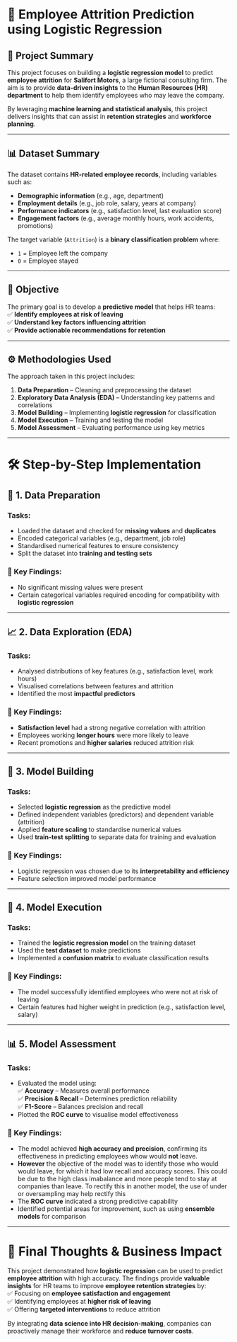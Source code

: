 # 📌 Employee Attrition Prediction using Logistic Regression  

## 📝 Project Summary  
This project focuses on building a **logistic regression model** to predict **employee attrition** for **Salifort Motors**, a large fictional consulting firm. The aim is to provide **data-driven insights** to the **Human Resources (HR) department** to help them identify employees who may leave the company.  

By leveraging **machine learning and statistical analysis**, this project delivers insights that can assist in **retention strategies** and **workforce planning**.  

---

## 📊 Dataset Summary  
The dataset contains **HR-related employee records**, including variables such as:  
- **Demographic information** (e.g., age, department)  
- **Employment details** (e.g., job role, salary, years at company)  
- **Performance indicators** (e.g., satisfaction level, last evaluation score)  
- **Engagement factors** (e.g., average monthly hours, work accidents, promotions)  

The target variable (`Attrition`) is a **binary classification problem** where:  
- `1` = Employee left the company  
- `0` = Employee stayed  

---

## 🎯 Objective  
The primary goal is to develop a **predictive model** that helps HR teams:  
✅ **Identify employees at risk of leaving**  
✅ **Understand key factors influencing attrition**  
✅ **Provide actionable recommendations for retention**  

---

## ⚙️ Methodologies Used  
The approach taken in this project includes:  
1. **Data Preparation** – Cleaning and preprocessing the dataset  
2. **Exploratory Data Analysis (EDA)** – Understanding key patterns and correlations  
3. **Model Building** – Implementing **logistic regression** for classification  
4. **Model Execution** – Training and testing the model  
5. **Model Assessment** – Evaluating performance using key metrics  

---

# 🛠 Step-by-Step Implementation  

## 🔹 1. Data Preparation  
### Tasks:  
- Loaded the dataset and checked for **missing values** and **duplicates**  
- Encoded categorical variables (e.g., department, job role)  
- Standardised numerical features to ensure consistency  
- Split the dataset into **training and testing sets**  

### 🔑 Key Findings:  
- No significant missing values were present  
- Certain categorical variables required encoding for compatibility with **logistic regression**  

---

## 📈 2. Data Exploration (EDA)  
### Tasks:  
- Analysed distributions of key features (e.g., satisfaction level, work hours)  
- Visualised correlations between features and attrition  
- Identified the most **impactful predictors**  

### 🔑 Key Findings:  
- **Satisfaction level** had a strong negative correlation with attrition  
- Employees working **longer hours** were more likely to leave  
- Recent promotions and **higher salaries** reduced attrition risk  

---

## 🔨 3. Model Building  
### Tasks:  
- Selected **logistic regression** as the predictive model  
- Defined independent variables (predictors) and dependent variable (attrition)  
- Applied **feature scaling** to standardise numerical values  
- Used **train-test splitting** to separate data for training and evaluation  

### 🔑 Key Findings:  
- Logistic regression was chosen due to its **interpretability and efficiency**  
- Feature selection improved model performance  

---

## 🚀 4. Model Execution  
### Tasks:  
- Trained the **logistic regression model** on the training dataset  
- Used the **test dataset** to make predictions  
- Implemented a **confusion matrix** to evaluate classification results  

### 🔑 Key Findings:  
- The model successfully identified employees who were not at risk of leaving  
- Certain features had higher weight in prediction (e.g., satisfaction level, salary)  

---

## 📊 5. Model Assessment  
### Tasks:  
- Evaluated the model using:  
  ✅ **Accuracy** – Measures overall performance  
  ✅ **Precision & Recall** – Determines prediction reliability  
  ✅ **F1-Score** – Balances precision and recall  
- Plotted the **ROC curve** to visualise model effectiveness  

### 🔑 Key Findings:  
- The model achieved **high accuracy and precision**, confirming its effectiveness in predicting employees whow would **not** leave.
- **However** the objective of the model was to identify those who would would leave, for which it had low recall and accuracy scores. This could be due to the high class imabalance and more people tend to stay at companies than leave. To rectify this in another model, the use of under or oversampling may help rectify this 
- The **ROC curve** indicated a strong predictive capability  
- Identified potential areas for improvement, such as using **ensemble models** for comparison  

---

# 🎯 Final Thoughts & Business Impact  
This project demonstrated how **logistic regression** can be used to predict **employee attrition** with high accuracy. The findings provide **valuable insights** for HR teams to improve **employee retention strategies** by:  
✅ Focusing on **employee satisfaction and engagement**  
✅ Identifying employees at **higher risk of leaving**  
✅ Offering **targeted interventions** to reduce attrition  

By integrating **data science into HR decision-making**, companies can proactively manage their workforce and **reduce turnover costs**.  
